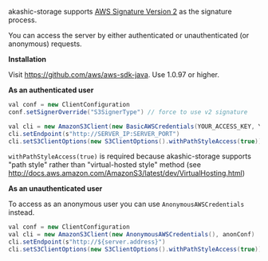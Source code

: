 akashic-storage supports [AWS Signature Version 2](http://docs.aws.amazon.com/AmazonS3/latest/dev/S3_Authentication2.html) as the signature process.

You can access the server by either authenticated or unauthenticated (or anonymous) requests.

**Installation**

Visit https://github.com/aws/aws-sdk-java. Use 1.0.97 or higher.


**As an authenticated user**

```java
val conf = new ClientConfiguration
conf.setSignerOverride("S3SignerType") // force to use v2 signature

val cli = new AmazonS3Client(new BasicAWSCredentials(YOUR_ACCESS_KEY, YOUR_SECRET_KEY), conf)
cli.setEndpoint(s"http://SERVER_IP:SERVER_PORT")
cli.setS3ClientOptions(new S3ClientOptions().withPathStyleAccess(true))
```

`withPathStyleAccess(true)` is required because akashic-storage supports "path style" rather than "virtual-hosted style" method (see http://docs.aws.amazon.com/AmazonS3/latest/dev/VirtualHosting.html)

**As an unauthenticated user**

To access as an anonymous user you can use `AnonymousAWSCredentials` instead.

```java
val conf = new ClientConfiguration
val cli = new AmazonS3Client(new AnonymousAWSCredentials(), anonConf)
cli.setEndpoint(s"http://${server.address}")
cli.setS3ClientOptions(new S3ClientOptions().withPathStyleAccess(true))
```